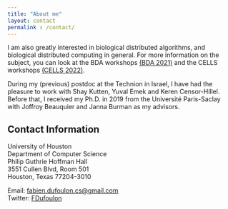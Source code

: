 ```yaml
---
title: "About me"
layout: contact
permalink : /contact/
---
```


I am also greatly interested in biological distributed algorithms, and biological distributed computing in general. 
For more information on the subject, you can look at the BDA workshops [(BDA 2021)](https://www.navlakhalab.net/BDA/2021/) and the CELLS workshops [(CELLS 2022)](https://parsys.lri.fr/CELLS/).

During my (previous) postdoc at the Technion in Israel, I have had the pleasure to work with Shay Kutten, Yuval Emek and Keren Censor-Hillel. 
Before that, I received my Ph.D. in 2019 from the Université Paris-Saclay with Joffroy Beauquier and Janna Burman as my advisors.

## Contact Information

University of Houston <br>
Department of Computer Science <br>
Philip Guthrie Hoffman Hall <br>
3551 Cullen Blvd, Room 501 <br>
Houston, Texas 77204-3010 <br>

Email: fabien.dufoulon.cs@gmail.com <br>
Twitter: [FDufoulon](https://twitter.com/FDufoulon)